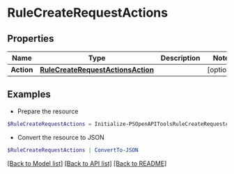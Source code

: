 # RuleCreateRequestActions
## Properties

Name | Type | Description | Notes
------------ | ------------- | ------------- | -------------
**Action** | [**RuleCreateRequestActionsAction**](RuleCreateRequestActionsAction.md) |  | [optional] 

## Examples

- Prepare the resource
```powershell
$RuleCreateRequestActions = Initialize-PSOpenAPIToolsRuleCreateRequestActions  -Action null
```

- Convert the resource to JSON
```powershell
$RuleCreateRequestActions | ConvertTo-JSON
```

[[Back to Model list]](../README.md#documentation-for-models) [[Back to API list]](../README.md#documentation-for-api-endpoints) [[Back to README]](../README.md)

